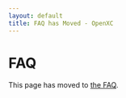 ```yaml
---
layout: default
title: FAQ has Moved - OpenXC
---
```


<div class="page-header">
    <h1>FAQ</h1>
</div>

This page has moved to [the FAQ](/overview/faq.html).
